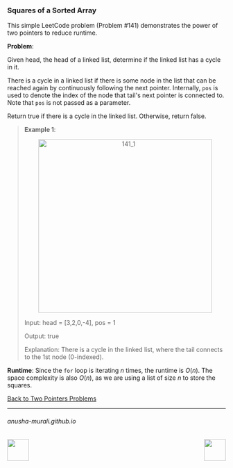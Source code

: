 ### Squares of a Sorted Array

This simple LeetCode problem (Problem #141) demonstrates the power of two pointers to reduce runtime.

**Problem**: 

Given head, the head of a linked list, determine if the linked list has a cycle in it.

There is a cycle in a linked list if there is some node in the list that can be reached again by continuously following 
the next pointer. Internally, `pos` is used to denote the index of the node that tail's next pointer is connected to. 
Note that `pos` is not passed as a parameter.

Return true if there is a cycle in the linked list. Otherwise, return false.

> **Example 1**:
>
> <p align="center">
> <img width="400" alt="141_1" src="https://github.com/user-attachments/assets/d25e96be-ad44-48ac-bc8b-eb9837775f6b" />
> </p>
>
> Input: head = [3,2,0,-4], pos = 1
> 
> Output: true
> 
> Explanation: There is a cycle in the linked list, where the tail connects to the 1st node (0-indexed).

**Runtime**: Since the `for` loop is iterating $n$ times, the runtime is $O(n)$. The space complexity is also $O(n)$, as we are using
a list of size $n$ to store the squares. 

[Back to Two Pointers Problems](./problems.md)

* * *
###### anusha-murali.github.io

<img src="https://github.com/anusha-murali/anusha-murali.github.io/assets/111596338/639243aa-2857-4595-a65a-7852762bb002" width="50" height="50" align="left">

[<img src="https://github.com/user-attachments/assets/989cfb30-4fb8-40f8-a812-8a054869aa32" width="50" height="50" align="right">](../index.md)

